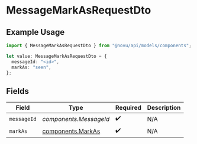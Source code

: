 # MessageMarkAsRequestDto

## Example Usage

```typescript
import { MessageMarkAsRequestDto } from "@novu/api/models/components";

let value: MessageMarkAsRequestDto = {
  messageId: "<id>",
  markAs: "seen",
};
```

## Fields

| Field                                                  | Type                                                   | Required                                               | Description                                            |
| ------------------------------------------------------ | ------------------------------------------------------ | ------------------------------------------------------ | ------------------------------------------------------ |
| `messageId`                                            | *components.MessageId*                                 | :heavy_check_mark:                                     | N/A                                                    |
| `markAs`                                               | [components.MarkAs](../../models/components/markas.md) | :heavy_check_mark:                                     | N/A                                                    |